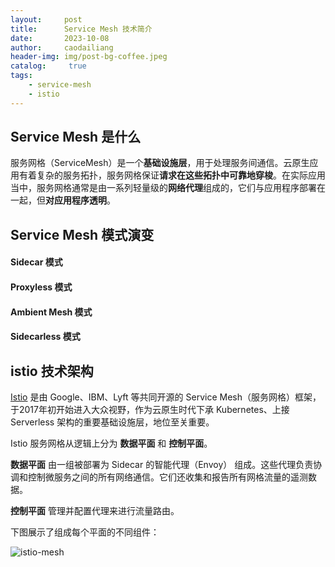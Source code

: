 ```yaml
---
layout:     post
title:      Service Mesh 技术简介
date:       2023-10-08
author:     caodailiang
header-img: img/post-bg-coffee.jpeg
catalog: 	 true
tags:
    - service-mesh
    - istio
---
```


## Service Mesh 是什么
服务网格（ServiceMesh）是一个**基础设施层**，用于处理服务间通信。云原生应用有着复杂的服务拓扑，服务网格保证**请求在这些拓扑中可靠地穿梭**。在实际应用当中，服务网格通常是由一系列轻量级的**网络代理**组成的，它们与应用程序部署在一起，但**对应用程序透明**。

## Service Mesh 模式演变
#### Sidecar 模式

#### Proxyless 模式

#### Ambient Mesh 模式

#### Sidecarless 模式

## istio 技术架构

[Istio](https://istio.io/zh) 是由 Google、IBM、Lyft 等共同开源的 Service Mesh（服务网格）框架，于2017年初开始进入大众视野，作为云原生时代下承 Kubernetes、上接 Serverless 架构的重要基础设施层，地位至关重要。

Istio 服务网格从逻辑上分为 **数据平面** 和 **控制平面**。

**数据平面** 由一组被部署为 Sidecar 的智能代理（Envoy） 组成。这些代理负责协调和控制微服务之间的所有网络通信。它们还收集和报告所有网格流量的遥测数据。

**控制平面** 管理并配置代理来进行流量路由。

下图展示了组成每个平面的不同组件：

![istio-mesh](https://caodailiang.github.io/img/posts/service-mesh-istio-arch.svg)